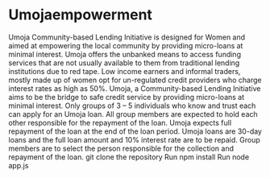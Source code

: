 # Umojaempowerment
Umoja Community-based Lending Initiative is designed for Women and aimed at empowering the local community by providing micro-loans at minimal interest. Umoja offers the unbanked means to access funding services that are not usually available to them from traditional lending institutions due to red tape. Low income earners and informal traders, mostly made up of women opt for un-regulated credit providers who charge interest rates as high as 50%.  Umoja, a Community-based Lending Initiative aims to be the bridge to safe credit service by providing micro-loans at minimal interest. Only groups of 3 – 5 individuals who know and trust each can apply for an Umoja loan. All group members are expected to hold each other responsible for the repayment of the loan. Umoja expects full repayment of the loan at the end of the loan period. Umoja loans are 30-day loans and the full loan amount and 10% interest rate are to be repaid. Group members are to select the person responsible for the collection and repayment of the loan.
git clone the repository
Run npm install
Run node app.js
